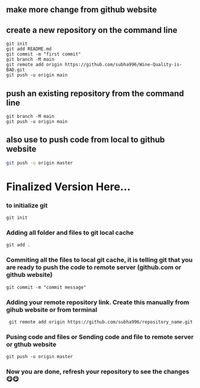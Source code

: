 ## make more change from github website

## create a new repository on the command line
```echo "# Wine-Quality-is-BAD" >> README.md
git init
git add README.md
git commit -m "first commit"
git branch -M main
git remote add origin https://github.com/subha996/Wine-Quality-is-BAD.git
git push -u origin main
```

## push an existing repository from the command line
```git remote add origin https://github.com/subha996/Wine-Quality-is-BAD.git
git branch -M main
git push -u origin main
```

## also use to push code from local to github website
```bash
git push -u origin master
```


# Finalized Version Here...

### to initialize git
```git init```

### Adding all folder and files to git local cache
``` 
git add .

```

### Commiting all the files to local git cache, it is telling git that you are ready to push the code to remote server (github.com or github website)
```git commit -m "commit message"```

### Adding your remote repository link. Create this manually from gihub website or from terminal

``` git remote add origin https://github.com/subha996/repository_name.git```

### Pusing code and files or Sending code and file to remote server or gthub website
```git push -u origin master```

### Now you are done, refresh your repository to see the changes 😋😋


